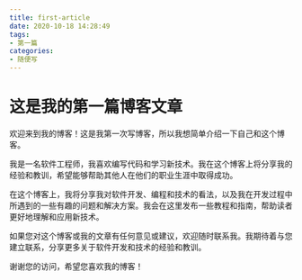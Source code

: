 ```yaml
---
title: first-article
date: 2020-10-18 14:28:49
tags:
- 第一篇
categories: 
- 随便写
---
```


# 这是我的第一篇博客文章

欢迎来到我的博客！这是我第一次写博客，所以我想简单介绍一下自己和这个博客。

<!-- more -->

我是一名软件工程师，我喜欢编写代码和学习新技术。我在这个博客上将分享我的经验和教训，希望能够帮助其他人在他们的职业生涯中取得成功。

在这个博客上，我将分享我对软件开发、编程和技术的看法，以及我在开发过程中所遇到的一些有趣的问题和解决方案。我会在这里发布一些教程和指南，帮助读者更好地理解和应用新技术。

如果您对这个博客或我的文章有任何意见或建议，欢迎随时联系我。我期待着与您建立联系，分享更多关于软件开发和技术的经验和教训。


谢谢您的访问，希望您喜欢我的博客！


